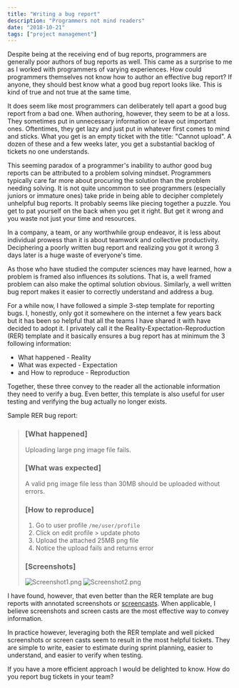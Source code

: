 ```yaml
---
title: "Writing a bug report"
description: "Programmers not mind readers"
date: "2018-10-21"
tags: ["project management"]
---
```


Despite being at the receiving end of bug reports, programmers are generally poor authors of bug reports as well. This came as a surprise to me as I worked with programmers of varying experiences. How could programmers themselves not know how to author an effective bug report? If anyone, they should best know what a good bug report looks like. This is kind of true and not true at the same time.

It does seem like most programmers can deliberately tell apart a good bug report from a bad one. When authoring, however, they seem to be at a loss. They sometimes put in unnecessary information or leave out important ones. Oftentimes, they get lazy and just put in whatever first comes to mind and sticks. What you get is an empty ticket with the title: "Cannot upload". A dozen of these and a few weeks later, you get a substantial backlog of tickets no one understands.

This seeming paradox of a programmer's inability to author good bug reports can be attributed to a problem solving mindset. Programmers typically care far more about procuring the solution than the problem needing solving. It is not quite uncommon to see programmers (especially juniors or immature ones) take pride in being able to decipher completely unhelpful bug reports. It probably seems like piecing together a puzzle. You get to pat yourself on the back when you get it right. But get it wrong and you waste not just your time and resources.

In a company, a team, or any worthwhile group endeavor, it is less about individual prowess than it is about teamwork and collective productivity. Deciphering a poorly written bug report and realizing you got it wrong 3 days later is a huge waste of everyone's time.

As those who have studied the computer sciences may have learned, how a problem is framed also influences its solutions. That is, a well framed problem can also make the optimal solution obvious. Similarly, a well written bug report makes it easier to correctly understand and address a bug.

For a while now, I have followed a simple 3-step template for reporting bugs. I, honestly, only got it somewhere on the internet a few years back but it has been so helpful that all the teams I have shared it with have decided to adopt it. I privately call it the Reality-Expectation-Reproduction (RER) template and it basically ensures a bug report has at minimum the 3 following information:

 - What happened - Reality
 - What was expected - Expectation
 - and How to reproduce - Reproduction

Together, these three convey to the reader all the actionable information they need to verify a bug. Even better, this template is also useful for user testing and verifying the bug actually no longer exists.

Sample RER bug report:

> ### [What happened]
> Uploading large png image file fails.
>
> ### [What was expected]
> A valid png image file less than 30MB should be uploaded without errors. 
>
> ### [How to reproduce]
> 1. Go to user profile `/me/user/profile`
> 2. Click on edit profile > update photo
> 3. Upload the attached 25MB png file
> 4. Notice the upload fails and returns error
>
> ### [Screenshots]
> ![Screenshot1.png](#)
> ![Screenshot2.png](#)

I have found, however, that even better than the RER template are bug reports with annotated screenshots or [screencasts](/creating-a-gif-screencast/). When applicable, I believe screenshots and screen casts are the most effective way to convey information.

In practice however, leveraging both the RER template and well picked screenshots or screen casts seem to result in the most helpful tickets. They are simple to write, easier to estimate during sprint planning, easier to understand, and easier to verify when testing.

If you have a more efficient approach I would be delighted to know. How do you report bug tickets in your team?
